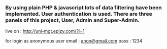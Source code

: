 ### By using plain PHP & javascript lots of data filtering have been implemented. User authentication is used. There are three panels of this project, User, Admin and Super-Admin.
 
live on : http://uni-mgt.epizy.com/?i=1

for login as anonymous user 
email : anon@gmail.com
pass : 1234
